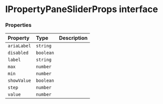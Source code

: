 # IPropertyPaneSliderProps interface










### Properties

| Property	   | Type	| Description|
|:-------------|:-------|:-----------|
|`ariaLabel`      | `string` |  |
|`disabled`      | `boolean` |  |
|`label`      | `string` |  |
|`max`      | `number` |  |
|`min`      | `number` |  |
|`showValue`      | `boolean` |  |
|`step`      | `number` |  |
|`value`      | `number` |  |





